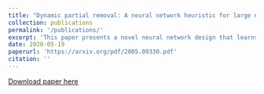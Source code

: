 ```yaml
---
title: "Dynamic partial removal: A neural network heuristic for large neighborhood search"
collection: publications
permalink: '/publications/'
excerpt: 'This paper presents a novel neural network design that learns the heuristic for Large Neighborhood Search (LNS). LNS consists of a destroy operator and a repair operator that specify a way to carry out the neighborhood search to solve the Combinatorial Optimization problems. The proposed approach in this paper applies a Hierarchical Recurrent Graph Convolutional Network (HRGCN) as a LNS heuristic, namely Dynamic Partial Removal, with the advantage of adaptive destruction and the potential to search across a large scale, as well as the context-awareness in both spatial and temporal perspective. This model is generalized as an efficient heuristic approach to different combinatorial optimization problems, especially to the problems with relatively tight constraints. We apply this model to vehicle routing problem (VRP) in this paper as an example. The experimental results show that this approach outperforms the traditional LNS heuristics on the same problem as well.'
date: 2020-05-19
paperurl: 'https://arxiv.org/pdf/2005.09330.pdf'
citation: ''
---
```



[Download paper here](https://arxiv.org/pdf/2005.09330.pdf)
